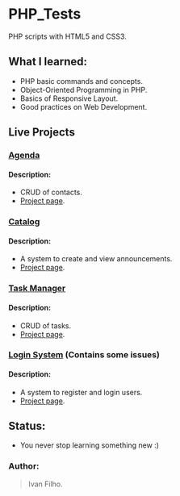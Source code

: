 # PHP_Tests
PHP scripts with HTML5 and CSS3.

<!-- ## Motivation: -->
<!-- * One day I wake up and decided to learn PHP. I thought that by doing this I could review HTML and CSS along the way. -->

## What I learned:
* PHP basic commands and concepts.
* Object-Oriented Programming in PHP.
* Basics of Responsive Layout.
* Good practices on Web Development.

## Live Projects

### [Agenda](http://ivanfilho21.000webhostapp.com/agenda/index.php)
#### Description:
* CRUD of contacts.
* [Project page](https://github.com/ivanfilho21/PHP_Tests/tree/master/object-oriented/agenda).

### [Catalog](https://ivanfilho21.000webhostapp.com/catalog/index.php)
#### Description:
* A system to create and view announcements.
* [Project page](https://github.com/ivanfilho21/PHP_Tests/tree/master/object-oriented/catalog).

### [Task Manager](https://ivanfilho21.000webhostapp.com/index.php)
#### Description:
* CRUD of tasks.
* [Project page](https://github.com/ivanfilho21/PHP_Tests/tree/master/object-oriented/tasks_oo).

### [Login System](https://ivanfilho21.000webhostapp.com/auth/index.php) (Contains some issues)
#### Description:
* A system to register and login users.
* [Project page](https://github.com/ivanfilho21/PHP_Tests/tree/master/object-oriented/login-system).

## Status:
* You never stop learning something new :)

### Author:
> Ivan Filho.
